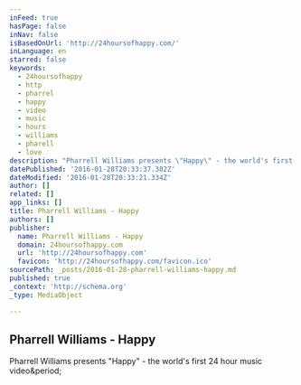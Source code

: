 ```yaml
---
inFeed: true
hasPage: false
inNav: false
isBasedOnUrl: 'http://24hoursofhappy.com/'
inLanguage: en
starred: false
keywords:
  - 24hoursofhappy
  - http
  - pharrel
  - happy
  - video
  - music
  - hours
  - williams
  - pharell
  - love
description: "Pharrell Williams presents \"Happy\" - the world's first 24 hour music video."
datePublished: '2016-01-28T20:33:37.382Z'
dateModified: '2016-01-28T20:33:21.334Z'
author: []
related: []
app_links: []
title: Pharrell Williams - Happy
authors: []
publisher:
  name: Pharrell Williams - Happy
  domain: 24hoursofhappy.com
  url: 'http://24hoursofhappy.com'
  favicon: 'http://24hoursofhappy.com/favicon.ico'
sourcePath: _posts/2016-01-28-pharrell-williams-happy.md
published: true
_context: 'http://schema.org'
_type: MediaObject

---
```

<article style=""><h1>Pharrell Williams - Happy</h1><p>Pharrell Williams presents "Happy" - the world's first 24 hour music video&amp;period;</p></article>